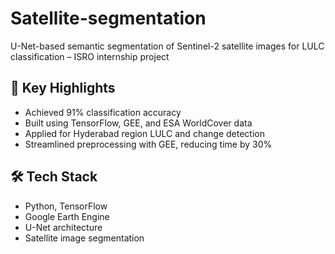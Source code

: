 # Satellite-segmentation
U-Net-based semantic segmentation of Sentinel-2 satellite images for LULC classification – ISRO internship project
## 📌 Key Highlights
- Achieved 91% classification accuracy
- Built using TensorFlow, GEE, and ESA WorldCover data
- Applied for Hyderabad region LULC and change detection
- Streamlined preprocessing with GEE, reducing time by 30%

## 🛠️ Tech Stack
- Python, TensorFlow
- Google Earth Engine
- U-Net architecture
- Satellite image segmentation
